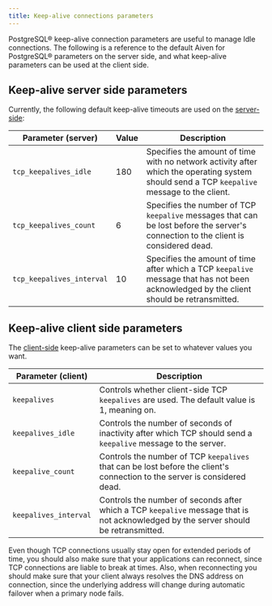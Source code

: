 ```yaml
---
title: Keep-alive connections parameters
---
```


PostgreSQL® keep-alive connection parameters are useful to manage Idle
connections. The following is a reference to the default Aiven for
PostgreSQL® parameters on the server side, and what keep-alive
parameters can be used at the client side.

## Keep-alive server side parameters

Currently, the following default keep-alive timeouts are used on the
[server-side](https://www.postgresql.org/docs/current/runtime-config-connection#RUNTIME-CONFIG-CONNECTION-SETTINGS):

| Parameter (server)        | Value | Description                                                                                                                                  |
| ------------------------- | ----- | -------------------------------------------------------------------------------------------------------------------------------------------- |
| `tcp_keepalives_idle`     | 180   | Specifies the amount of time with no network activity after which the  operating system should send a TCP `keepalive` message to the client. |
| `tcp_keepalives_count`    | 6     | Specifies the number of TCP `keepalive` messages that can be lost before the server's connection to the client is considered dead.           |
| `tcp_keepalives_interval` | 10    | Specifies the amount of time after which a TCP `keepalive` message that has not been acknowledged by the client should be retransmitted.     |


## Keep-alive client side parameters

The
[client-side](https://www.postgresql.org/docs/current/libpq-connect#LIBPQ-KEEPALIVES)
keep-alive parameters can be set to whatever values you want.

| Parameter (client)    | Description                                                                                                                           |
| --------------------- | ------------------------------------------------------------------------------------------------------------------------------------- |
| `keepalives`          | Controls whether client-side TCP `keepalives` are used. The default   value is 1, meaning on.                                         |
| `keepalives_idle`     | Controls the number of seconds of inactivity after which TCP should   send a `keepalive` message to the server.                       |
| `keepalive_count`     | Controls the number of TCP `keepalives` that can be lost before the  client's connection to the server is considered dead.            |
| `keepalives_interval` | Controls the number of seconds after which a TCP `keepalive` message  that is not acknowledged by the server should be retransmitted. |

Even though TCP connections usually stay open for extended periods of
time, you should also make sure that your applications can reconnect,
since TCP connections are liable to break at times. Also, when
reconnecting you should make sure that your client always resolves the
DNS address on connection, since the underlying address will change
during automatic failover when a primary node fails.
